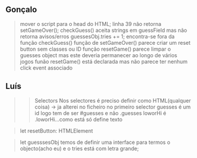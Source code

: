 ## Gonçalo

> mover o script para o head do HTML;
> linha 39 não retorna setGameOver();
> checkGuess() aceita strings em guessField mas não retorna avisos/erros
> guessesObj.tries += 1; encontra-se fora da função checkGuess()
> função de setGameOver() parece criar um reset button sem classes ou ID
> função resetGame() parece limpar o guesses object mas este deveria permanecer ao longo de vários jogos
> funão resetGame() está declarada mas não parece ter nenhum click event associado

## Luís

> > Selectors
> > Nos selectores é preciso definir como HTML(qualquer coisa) -> ja alterei no ficheiro
> > no primeiro selector guesses é um id logo tem de ser #guesses e não .guesses
> > loworHi é .loworHi...como está só define texto

> let resetButton: HTMLElement

> let guesssesObj temos de definir uma interface para termos o objecto(acho eu) e o tries está com letra grande;

